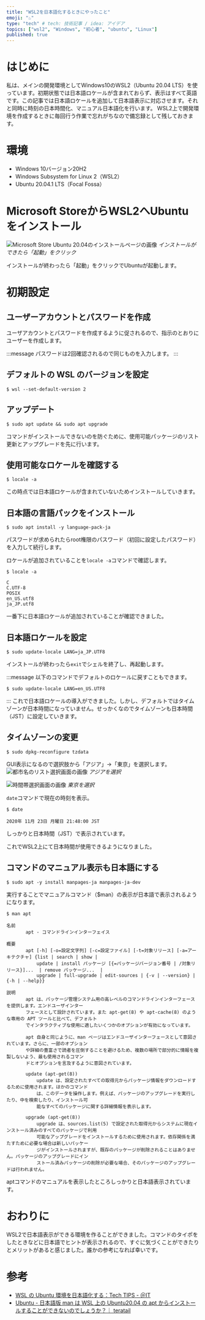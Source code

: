 ```yaml
---
title: "WSL2を日本語化するときにやったこと"
emoji: "♨"
type: "tech" # tech: 技術記事 / idea: アイデア
topics: ["wsl2", "Windows", "初心者", "ubuntu", "Linux"]
published: true
---
```


# はじめに

私は、メインの開発環境としてWindows10のWSL2（Ubuntu 20.04 LTS）を使っています。初期状態では日本語ロケールが含まれておらず、表示はすべて英語です。この記事では日本語ロケールを追加して日本語表示に対応させます。それと同時に時刻の日本時間化、マニュアル日本語化を行います。 WSL2上で開発環境を作成するときに毎回行う作業で忘れがちなので備忘録として残しておきます。

# 環境

- Windows 10バージョン20H2
- Windows Subsystem for Linux 2（WSL2）
- Ubuntu 20.04.1 LTS（Focal Fossa）

# Microsoft StoreからWSL2へUbuntuをインストール

![Microsoft Store Ubuntu 20.04のインストールページの画像](/images/wsl2-locale-jp/image01.png)
*インストールができたら「起動」をクリック*

インストールが終わったら「起動」をクリックでUbuntuが起動します。

# 初期設定

## ユーザーアカウントとパスワードを作成

ユーザアカウントとパスワードを作成するように促されるので、指示のとおりにユーザーを作成します。

:::message
パスワードは2回確認されるので同じものを入力します。
:::

## デフォルトの WSL のバージョンを設定

```shell
$ wsl --set-default-version 2
```

## アップデート

```shell
$ sudo apt update && sudo apt upgrade
```

コマンドがインストールできないのを防ぐために、使用可能パッケージのリスト更新とアップグレードを先に行います。

## 使用可能なロケールを確認する

```shell
$ locale -a
```

この時点では日本語ロケールが含まれていないためインストールしていきます。

## 日本語の言語パックをインストール

```shell
$ sudo apt install -y language-pack-ja
```

パスワードが求められたらroot権限のパスワード（初回に設定したパスワード）を入力して続行します。

ロケールが追加されていることを`locale -a`コマンドで確認します。

```shell
$ locale -a

C
C.UTF-8
POSIX
en_US.utf8
ja_JP.utf8
```

一番下に日本語ロケールが追加されていることが確認できました。

## 日本語ロケールを設定

```shell
$ sudo update-locale LANG=ja_JP.UTF8
```

インストールが終わったら`exit`でシェルを終了し、再起動します。

:::message
以下のコマンドでデフォルトのロケールに戻すこともできます。

```shell
$ sudo update-locale LANG=en_US.UTF8
```
:::
これで日本語ロケールの導入ができました。しかし、デフォルトではタイムゾーンが日本時間になっていません。せっかくなのでタイムゾーンも日本時間（JST）に設定していきます。

## タイムゾーンの変更

```shell
$ sudo dpkg-reconfigure tzdata
```

GUI表示になるので選択肢から「アジア」→「東京」を選択します。
![都市名のリスト選択画面の画像](/images/wsl2-locale-jp/image02.png)
*アジアを選択*

![時間帯選択画面の画像](/images/wsl2-locale-jp/image03.png)
*東京を選択*

`date`コマンドで現在の時刻を表示。

```shell
$ date

2020年 11月 23日 月曜日 21:48:00 JST
```

しっかりと日本時間（JST）で表示されています。

これでWSL2上にて日本時間が使用できるようになりました。

## コマンドのマニュアル表示も日本語にする

```shell
$ sudo apt -y install manpages-ja manpages-ja-dev
```

実行することでマニュアルコマンド（$man）の表示が日本語で表示されるようになります。

```shell
$ man apt

名前
       apt - コマンドラインインターフェイス

概要
       apt [-h] [-o=設定文字列] [-c=設定ファイル] [-t=対象リリース] [-a=アーキテクチャ] {list | search | show |
           update | install パッケージ [{=パッケージバージョン番号 | /対象リリース}]...  | remove パッケージ...  |
           upgrade | full-upgrade | edit-sources | {-v | --version} | {-h | --help}}

説明
       apt は、パッケージ管理システム用の高レベルのコマンドラインインターフェースを提供します。エンドユーザインター
       フェースとして設計されています。また apt-get(8) や apt-cache(8) のような専用の APT ツールと比べて、デフォルト
       でインタラクティブな使用に適したいくつかのオプションが有効になっています。

       apt 自身と同じように、man ページはエンドユーザインターフェースとして意図されています。さらに、一部のオプション
       や詳細の豊富さで読者を圧倒することを避けるため、複数の場所で部分的に情報を複製しないよう、最も使用されるコマン
       ドとオプションを言及するように意図されています。

       update (apt-get(8))
           update は、設定されたすべての取得元からパッケージ情報をダウンロードするために使用されます。ほかのコマンド
           は、このデータを操作します。例えば、パッケージのアップグレードを実行したり、中を検索したり、インストール可
           能なすべてのパッケージに関する詳細情報を表示します。

       upgrade (apt-get(8))
           upgrade は、sources.list(5) で設定された取得元からシステムに現在インストール済みのすべてのパッケージで利用
           可能なアップグレードをインストールするために使用されます。依存関係を満たすために必要な場合は新しいパッケー
           ジがインストールされますが、既存のパッケージが削除されることはありません。パッケージのアップグレードにイン
           ストール済みパッケージの削除が必要な場合、そのパッケージのアップグレードは行われません。
```

aptコマンドのマニュアルを表示したところしっかりと日本語表示されています。

# おわりに

WSL2で日本語表示ができる環境を作ることができました。コマンドのタイポをしたときなどに日本語でヒントが表示されるので、すぐに気づくことができたりとメリットがあると感じました。誰かの参考になれば幸いです。

# 参考

- [WSL の Ubuntu 環境を日本語化する：Tech TIPS - ＠IT](https://www.atmarkit.co.jp/ait/articles/1806/28/news043.html)
- [Ubuntu - 日本語版 man は WSL 上の Ubuntu20.04 の apt からインストールすることができないのでしょうか？｜ teratail](https://teratail.com/questions/262291)